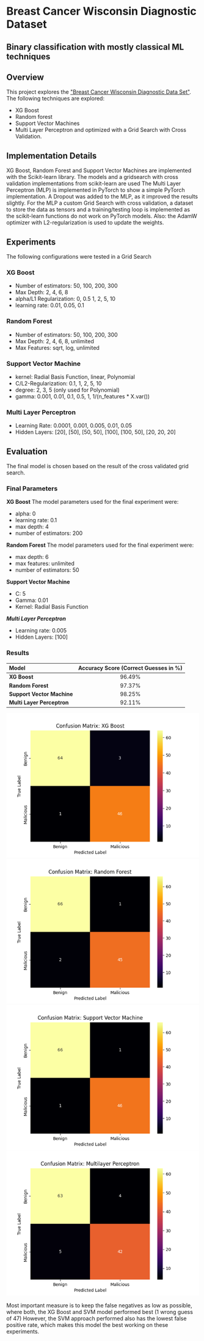 # Breast Cancer Wisconsin Diagnostic Dataset
Binary classification with mostly classical ML techniques
---
## Overview
This project explores the ["Breast Cancer Wisconsin Diagnostic Data Set"](https://www.kaggle.com/datasets/uciml/breast-cancer-wisconsin-data?resource=download).
The following techniques are explored:
- XG Boost
- Random forest
- Support Vector Machines
- Multi Layer Perceptron
and optimized with a Grid Search with Cross Validation.

## Implementation Details
XG Boost, Random Forest and Support Vector Machines are implemented with the Scikit-learn library. The models and a gridsearch with cross validation implementations from scikit-learn are used 
The Multi Layer Perceptron (MLP) is implemented in PyTorch to show a simple PyTorch implementation. A Dropout was added to the MLP, as it improved the results slightly.
For the MLP a custom Grid Search with cross validation, a dataset to store the data as tensors and a training/testing loop is implemented as the scikit-learn functions do not work on PyTorch models.
Also: the AdamW optimizer with L2-regularization is used to update the weights.

## Experiments
The following configurations were tested in a Grid Search
### XG Boost
- Number of estimators: 50, 100, 200, 300
- Max Depth: 2, 4, 6, 8
- alpha/L1 Regularization: 0, 0.5 1, 2, 5, 10
- learning rate: 0.01, 0.05, 0.1

### Random Forest
- Number of estimators: 50, 100, 200, 300
- Max Depth: 2, 4, 6, 8, unlimited
- Max Features: sqrt, log, unlimited

### Support Vector Machine
- kernel: Radial Basis Function, linear, Polynomial
- C/L2-Regularization: 0.1, 1, 2, 5, 10
- degree: 2, 3, 5 (only used for Polynomial)
- gamma: 0.001, 0.01, 0.1, 0.5, 1, 1/(n_features * X.var())

### Multi Layer Perceptron
- Learning Rate: 0.0001, 0.001, 0.005, 0.01, 0.05 
- Hidden Layers: [20], [50], [50, 50], [100], [100, 50], [20, 20, 20]

## Evaluation
The final model is chosen based on the result of the cross validated grid search.
### Final Parameters
**XG Boost**
The model parameters used for the final experiment were:
- alpha: 0
- learning rate: 0.1
- max depth: 4
- number of estimators: 200

**Random Forest**
The model parameters used for the final experiment were:
- max depth: 6
- max features: unlimited
- number of estimators: 50

**Support Vector Machine**
- C: 5
- Gamma: 0.01
- Kernel: Radial Basis Function

***Multi Layer Perceptron***
- Learning rate: 0.005
- Hidden Layers: [100]

### Results
| Model                      | Accuracy Score (Correct Guesses in %) | 
|:---------------------------|:-------------------------------------:|
| **XG Boost**               |                96.49%                 |
| **Random Forest**          |                97.37%                 |
| **Support Vector Machine** |                98.25%                 |
| **Multi Layer Perceptron** |                92.11%                 |

![Confusion Matrix of the XG Boost results](experiments/XGBoost.png)
![Confusion Matrix of the Random Forest results](experiments/RandomForest.png)
![Confusion Matrix of the Support Vector Machines results](experiments/SVM.png)
![Confusion Matrix of the Multi Layer Perceptron results](experiments/MLP.png)

Most important measure is to keep the false negatives as low as possible, where both, the XG Boost and SVM model performed best (1 wrong guess of 47)
However, the SVM approach performed also has the lowest false positive rate, which makes this model the best working on these experiments.

